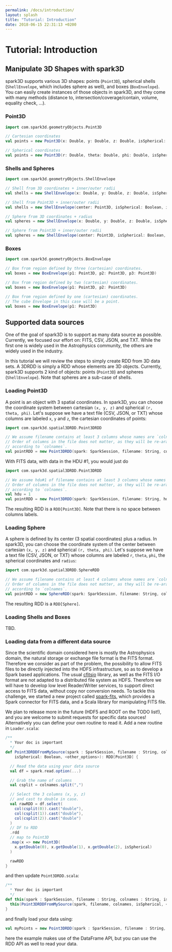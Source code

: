 ```yaml
---
permalink: /docs/introduction/
layout: splash
title: "Tutorial: Introduction"
date: 2018-06-15 22:31:13 +0200
---
```


# Tutorial: Introduction

## Manipulate 3D Shapes with spark3D

spark3D supports various 3D shapes: points (`Point3D`), spherical shells (`ShellEnvelope`, which includes sphere as well), and boxes (`BoxEnvelope`). You can easily create instances of those objects in spark3D, and they come with many methods (distance to, intersection/coverage/contain, volume, equality check, ...).

### Point3D

```scala
import com.spark3d.geometryObjects.Point3D

// Cartesian coordinates
val points = new Point3D(x: Double, y: Double, z: Double, isSpherical: Boolean = false)

// Spherical coordinates
val points = new Point3D(r: Double, theta: Double, phi: Double, isSpherical: Boolean = true)
```

### Shells and Spheres

```scala
import com.spark3d.geometryObjects.ShellEnvelope

// Shell from 3D coordinates + inner/outer radii
val shells = new ShellEnvelope(x: Double, y: Double, z: Double, isSpherical: Boolean, innerRadius: Double, outerRadius: Double)

// Shell from Point3D + inner/outer radii
val shells = new ShellEnvelope(center: Point3D, isSpherical: Boolean, innerRadius: Double, outerRadius: Double)

// Sphere from 3D coordinates + radius
val spheres = new ShellEnvelope(x: Double, y: Double, z: Double, isSpherical: Boolean, radius: Double)

// Sphere from Point3D + inner/outer radii
val spheres = new ShellEnvelope(center: Point3D, isSpherical: Boolean, radius: Double)
```

### Boxes

```scala
import com.spark3d.geometryObjects.BoxEnvelope

// Box from region defined by three (cartesian) coordinates.
val boxes = new BoxEnvelope(p1: Point3D, p2: Point3D, p3: Point3D)

// Box from region defined by two (cartesian) coordinates.
val boxes = new BoxEnvelope(p1: Point3D, p2: Point3D)

// Box from region defined by one (cartesian) coordinates.
// The cube Envelope in this case will be a point.
val boxes = new BoxEnvelope(p1: Point3D)
```

## Supported data sources

One of the goal of spark3D is to support as many data source as possible. Currently, we focused our effort on: FITS, CSV, JSON, and TXT. While the first one is widely used in the Astrophysics community, the others are widely used in the industry.

In this tutorial we will review the steps to simply create RDD from 3D data sets. A 3DRDD is simply a RDD whose elements are 3D objects. Currently, spark3D supports 2 kind of objects: points (`Point3D`) and spheres (`ShellEnvelope`). Note that spheres are a sub-case of shells.

### Loading Point3D

A point is an object with 3 spatial coordinates. In spark3D, you can choose the coordinate system between cartesian `(x, y, z)` and spherical `(r, theta, phi)`. Let's suppose we have a text file (CSV, JSON, or TXT) whose columns are labeled `x`, `y` and `z`, the cartesian coordinates of points:

```scala
import com.spark3d.spatial3DRDD.Point3DRDD

// We assume filename contains at least 3 columns whose names are `colnames`
// Order of columns in the file does not matter, as they will be re-aranged
// according to `colnames`.
val pointRDD = new Point3DRDD(spark: SparkSession, filename: String, colnames: String, isSpherical: Boolean)
```

With FITS data, with data in the HDU #1, you would just do

```scala
import com.spark3d.spatial3DRDD.Point3DRDD

// We assume hdu#1 of filename contains at least 3 columns whose names are `colnames`
// Order of columns in the file does not matter, as they will be re-aranged
// according to `colnames`.
val hdu = 1
val pointRDD = new Point3DRDD(spark: SparkSession, filename: String, hdu: Int, colnames: String, isSpherical: Boolean)
```

The resulting RDD is a `RDD[Point3D]`. Note that there is no space between columns labels.

### Loading Sphere

A sphere is defined by its center (3 spatial coordinates) plus a radius.
In spark3D, you can choose the coordinate system of the center between cartesian `(x, y, z)` and spherical `(r, theta, phi)`. Let's suppose we have a text file (CSV, JSON, or TXT) whose columns are labeled `r`, `theta`, `phi`, the spherical coordinates and `radius`:

```scala
import com.spark3d.spatial3DRDD.SphereRDD

// We assume filename contains at least 4 columns whose names are `colnames`.
// Order of columns in the file does not matter, as they will be re-aranged
// according to `colnames`.
val pointRDD = new SphereRDD(spark: SparkSession, filename: String, colnames: String, isSpherical: Boolean)
```

The resulting RDD is a `RDD[Sphere]`.

### Loading Shells and Boxes

TBD.

### Loading data from a different data source

Since the scientific domain considered here is mostly the Astrophysics domain,
the natural storage or exchange file format is the FITS format.
Therefore we consider as part of the problem, the possibility to allow FITS files
to be directly injected into the HDFS infrastructure, so as to develop a Spark based applications. The usual [cfitsio](https://heasarc.gsfc.nasa.gov/fitsio/fitsio.html) library, as well as the FITS I/O format are not adapted to a distributed file system as HDFS.
Therefore we will have to develop low level Reader/Writer services,
to support direct access to FITS data, without copy nor conversion needs.
To tackle this challenge, we started a new project called
[spark-fits](https://github.com/theastrolab/spark-fits), which provides a
Spark connector for FITS data, and a Scala library for manipulating FITS file.

We plan to release more in the future (HDF5 and ROOT on the TODO list!), and you are welcome to submit requests for specific data sources!
Alternatively you can define your own routine to read it. Add a new routine in `Loader.scala`:

```scala
/**
  * Your doc is important
  */
def Point3DRDDFromMySource(spark : SparkSession, filename : String, colnames : String,
    isSpherical: Boolean, <other_options>): RDD[Point3D] {

  // Read the data using your data source
  val df = spark.read.option(...)

  // Grab the name of columns
  val csplit = colnames.split(",")

  // Select the 3 columns (x, y, z)
  // and cast to double in case.
  val rawRDD = df.select(
    col(csplit(0)).cast("double"),
    col(csplit(1)).cast("double"),
    col(csplit(2)).cast("double")
  )
  // DF to RDD
  .rdd
  // map to Point3D
  .map(x => new Point3D(
    x.getDouble(0), x.getDouble(1), x.getDouble(2), isSpherical)
  )

  rawRDD
}

```

and then update `Point3DRDD.scala`:

```scala
/**
  * Your doc is important
  */
def this(spark : SparkSession, filename : String, colnames : String, isSpherical: Boolean, <other_options>) {
  this(Point3DRDDFromMySource(spark, filename, colnames, isSpherical, <other_options>), isSpherical)
}
```

and finally load your data using:

```scala
val myPoints = new Point3DRDD(spark : SparkSession, filename : String, colnames : String, isSpherical: Boolean, <other_options>)
```

here the example makes use of the DataFrame API, but you can use the RDD API as well to read your data.
